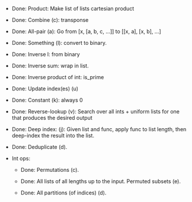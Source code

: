 * Done: Product: Make list of lists cartesian product

* Done: Combine (c): transponse

* Done: All-pair (a): Go from [x, [a, b, c, ...]] to [[x, a], [x, b], ...]

* Done: Something (l): convert to binary.

* Done: Inverse l: from binary

* Done: Inverse sum: wrap in list.

* Done: Inverse product of int: is_prime

* Done: Update index(es) (u)

* Done: Constant (k): always 0

* Done: Reverse-lookup (v): Search over all ints + uniform lists for one that produces the desired output

* Done: Deep index: (j): Given list and func, apply func to list length, then deep-index the result into the list.

* Done: Deduplicate (d).

* Int ops:

    * Done: Permutations (c).

    * Done: All lists of all lengths up to the input. Permuted subsets (e).

    * Done: All partitions (of indices) (d).
